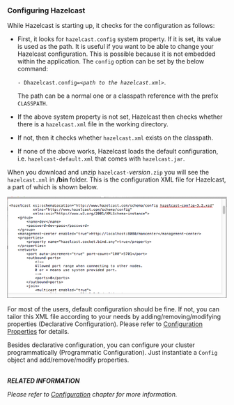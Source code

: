 
### Configuring Hazelcast

While Hazelcast is starting up, it checks for the configuration as follows:

-	First, it looks for `hazelcast.config` system property. If it is set, its value is used as the path. It is useful if you want to be able to change your Hazelcast configuration. This is possible because it is not embedded within the application. The `config` option can be set by the below command:
 
	`- Dhazelcast.config=`*`<path to the hazelcast.xml>`*.
	
	The path can be a normal one or a classpath reference with the prefix `CLASSPATH`.
-	If the above system property is not set, Hazelcast then checks whether there is a `hazelcast.xml` file in the working directory.
-	If not, then it checks whether `hazelcast.xml` exists on the classpath.
-	If none of the above works, Hazelcast loads the default configuration, i.e. `hazelcast-default.xml` that comes with `hazelcast.jar`.



When you download and unzip `hazelcast-`*version*`.zip` you will see the `hazelcast.xml` in **/bin** folder. This is the configuration XML file for Hazelcast, a part of which is shown below.

![](images/HazelcastXML.jpg)

For most of the users, default configuration should be fine. If not, you can tailor this XML file according to your needs by adding/removing/modifying properties (Declarative Configuration). Please refer to [Configuration Properties](#advanced-configuration-properties) for details.

Besides declarative configuration, you can configure your cluster programmatically (Programmatic Configuration). Just instantiate a `Config` object and add/remove/modify properties.
<br></br>


***RELATED INFORMATION***

*Please refer to [Configuration](#configuration) chapter for more information.*

